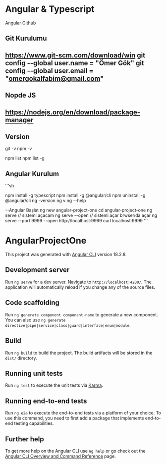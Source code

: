 # Angular & Typescript
[Angular Github](https://github.com/omergokalfabim/angular-project-one.git)

## Git Kurulumu
https://www.git-scm.com/download/win
git config --global user.name  = "Ömer Gök"
git config --global user.email = "omergokalfabim@gmail.com"
---
##  Nopde JS
https://nodejs.org/en/download/package-manager
---

## Version
git -v
npm -v

npm list
npm list -g

## Angular Kurulum
'''sh

npm install -g typescript
npm install -g @angular/cli
npm uninstall -g @angular/cli
ng -version
ng v
ng --help

--Angular Başlat
ng new angular-project-one
cd angular-project-one
ng serve // sistemi açacam
ng serve --open // sistemi açar brwserıda açar
ng serve --port 9999 --open
http://localhost:9999
curl localhost:9999
'''

# AngularProjectOne

This project was generated with [Angular CLI](https://github.com/angular/angular-cli) version 18.2.8.

## Development server

Run `ng serve` for a dev server. Navigate to `http://localhost:4200/`. The application will automatically reload if you change any of the source files.

## Code scaffolding

Run `ng generate component component-name` to generate a new component. You can also use `ng generate directive|pipe|service|class|guard|interface|enum|module`.

## Build

Run `ng build` to build the project. The build artifacts will be stored in the `dist/` directory.

## Running unit tests

Run `ng test` to execute the unit tests via [Karma](https://karma-runner.github.io).

## Running end-to-end tests

Run `ng e2e` to execute the end-to-end tests via a platform of your choice. To use this command, you need to first add a package that implements end-to-end testing capabilities.

## Further help

To get more help on the Angular CLI use `ng help` or go check out the [Angular CLI Overview and Command Reference](https://angular.dev/tools/cli) page.
